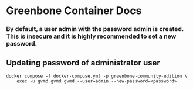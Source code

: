 # Greenbone Container Docs

### By default, a user admin with the password admin is created. This is insecure and it is highly recommended to set a new password.
## Updating password of administrator user
``` shell
docker compose -f docker-compose.yml -p greenbone-community-edition \
    exec -u gvmd gvmd gvmd --user=admin --new-password=<password>
```
